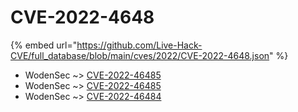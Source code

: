 # CVE-2022-4648
{% embed url="https://github.com/Live-Hack-CVE/full_database/blob/main/cves/2022/CVE-2022-4648.json" %}

* WodenSec ~> [CVE-2022-46485](https://www.alice-snow.ru/2022/database/cve-2022-4648/cve-2022-46485-wodensec)
* WodenSec ~> [CVE-2022-46485](https://www.alice-snow.ru/2022/database/cve-2022-4648/cve-2022-46485-wodensec)
* WodenSec ~> [CVE-2022-46484](https://www.alice-snow.ru/2022/database/cve-2022-4648/cve-2022-46484-wodensec)